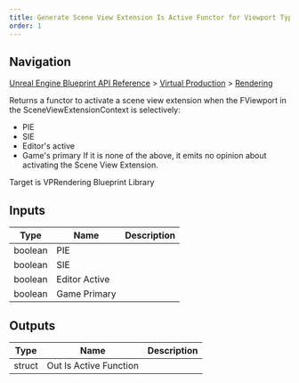 ```yaml
---
title: Generate Scene View Extension Is Active Functor for Viewport Type
order: 1
---
```

## Navigation

[Unreal Engine Blueprint API Reference](https://dev.epicgames.com/documentation/en-us/unreal-engine/BlueprintAPI) > [Virtual Production](https://dev.epicgames.com/documentation/en-us/unreal-engine/BlueprintAPI/VirtualProduction) > [Rendering](https://dev.epicgames.com/documentation/en-us/unreal-engine/BlueprintAPI/VirtualProduction/Rendering)

Returns a functor to activate a scene view extension when the FViewport in the SceneViewExtensionContext is selectively:

- PIE
- SIE
- Editor's active
- Game's primary
  If it is none of the above, it emits no opinion about activating the Scene View Extension.

Target is VPRendering Blueprint Library

## Inputs

| Type | Name | Description |
| --- | --- | --- |
| boolean | PIE |  |
| boolean | SIE |  |
| boolean | Editor Active |  |
| boolean | Game Primary |  |

## Outputs

| Type | Name | Description |
| --- | --- | --- |
| struct | Out Is Active Function |  |
